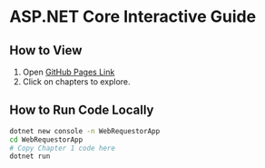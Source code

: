 # ASP.NET Core Interactive Guide

## How to View
1. Open [GitHub Pages Link](https://LearnWebAnimDEV.github.io/aspnet-core-guide/)
2. Click on chapters to explore.

## How to Run Code Locally
```bash
dotnet new console -n WebRequestorApp
cd WebRequestorApp
# Copy Chapter 1 code here
dotnet run
```

